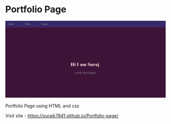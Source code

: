 # Portfolio Page 

![alt text](https://github.com/Surajk7841/Portfolio-page/blob/main/Images/portfolioimg.png)

Portfolio Page using HTML and css

Visit site - https://surajk7841.github.io/Portfolio-page/

